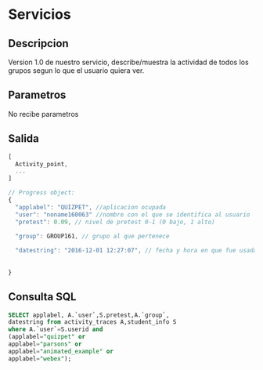<h1>Servicios  </h1>



<h2>Descripcion </h2>

Version 1.0 de nuestro servicio, describe/muestra la actividad de todos los grupos segun lo que el usuario quiera ver.

<h2>Parametros</h2>

No recibe parametros

<h2>Salida</h2>

```javascript
[
  Activity_point,
  ...
]

// Progress object:
{
  "applabel": "QUIZPET", //aplicacion ocupada
  "user": "noname160063" //nombre con el que se identifica al usuario
  "pretest": 0.09, // nivel de pretest 0-1 (0 bajo, 1 alto)
  
  "group": GROUP161, // grupo al que pertenece 

  "datestring": "2016-12-01 12:27:07", // fecha y hora en que fue usada
  
  
}
```
## Consulta SQL
```SQL
SELECT applabel, A.`user`,S.pretest,A.`group`,
datestring from activity_traces A,student_info S
where A.`user`=S.userid and 
(applabel="quizpet" or 
applabel="parsons" or 
applabel="animated_example" or 
applabel="webex");
	
```
## 
